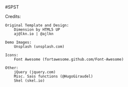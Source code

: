 #SPST

Credits:

    Original Template and Design:
        Dimension by HTML5 UP
        aj@lkn.io | @ajlkn

    Demo Images:
        Unsplash (unsplash.com)

    Icons:
        Font Awesome (fortawesome.github.com/Font-Awesome)

    Other:
        jQuery (jquery.com)
        Misc. Sass functions (@HugoGiraudel)
        Skel (skel.io)
